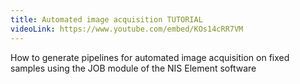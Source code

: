```yaml
---
title: Automated image acquisition TUTORIAL
videoLink: https://www.youtube.com/embed/KOs14cRR7VM
---
```


How to generate pipelines for automated image acquisition on fixed samples using the JOB module of the NIS Element software
